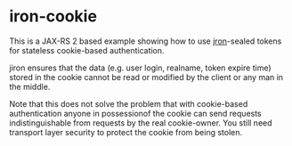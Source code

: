 iron-cookie
===========

This is a JAX-RS 2 based example showing how to use [jron](https://github.com/algermissen/jiron)-sealed
tokens for stateless cookie-based authentication.

jiron ensures that the data (e.g. user login, realname, token expire time) stored in the cookie
cannot be read or modified by the client or any man in the middle.

Note that this does not solve the problem that with cookie-based authentication anyone
in possessionof the cookie can send requests indistinguishable from requests by
the real cookie-owner. You still need transport layer security to protect the cookie from
being stolen.

  


